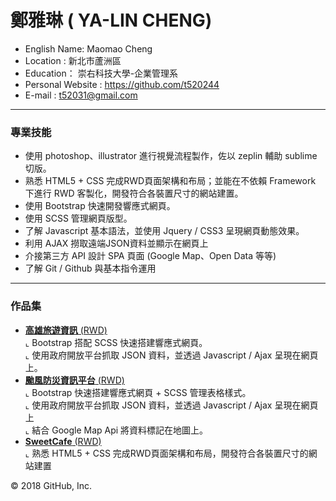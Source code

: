 # 鄭雅琳 ( YA-LIN CHENG)
- English Name: Maomao Cheng
- Location : 新北市蘆洲區
- Education： 崇右科技大學-企業管理系
- Personal Website : https://github.com/t520244
- E-mail : t52031@gmail.com

<hr>


### 專業技能
- 使用 photoshop、illustrator 進行視覺流程製作，佐以 zeplin 輔助 sublime 切版。
- 熟悉 HTML5 + CSS 完成RWD頁面架構和布局；並能在不依賴 Framework 下進行 RWD 客製化，開發符合各裝置尺寸的網站建置。
- 使用 Bootstrap 快速開發響應式網頁。
- 使用 SCSS 管理網頁版型。
- 了解 Javascript 基本語法，並使用 Jquery / CSS3 呈現網頁動態效果。
- 利用 AJAX 撈取遠端JSON資料並顯示在網頁上
- 介接第三方 API 設計 SPA 頁面 (Google Map、Open Data 等等)
- 了解 Git / Github 與基本指令運用
<hr>

### 作品集 
- <a href="" target="_blank"><B>高雄旅遊資訊</B> (RWD)</a> <BR>
  ⌞ Bootstrap 搭配 SCSS 快速搭建響應式網頁。 <BR>
  ⌞ 使用政府開放平台抓取 JSON 資料，並透過 Javascript / Ajax 呈現在網頁上。<BR>
- <a href="" target="_blank"><B>颱風防災資訊平台</B> (RWD)</a> <BR>
  ⌞ Bootstrap 快速搭建響應式網頁 + SCSS 管理表格樣式。 <BR>
  ⌞ 使用政府開放平台抓取 JSON 資料，並透過 Javascript / Ajax 呈現在網頁上<BR>
  ⌞ 結合 Google Map Api 將資料標記在地圖上。<BR>
- <a href="" target="_blank"><B>SweetCafe</B> (RWD)</a> <BR>
  ⌞ 熟悉 HTML5 + CSS 完成RWD頁面架構和布局，開發符合各裝置尺寸的網站建置 <BR>
 
  

© 2018 GitHub, Inc.
